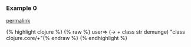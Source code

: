 ### Example 0
[permalink](#example-0)

{% highlight clojure %}
{% raw %}
user=> (-> + class str demunge)
"class clojure.core/+"{% endraw %}
{% endhighlight %}


